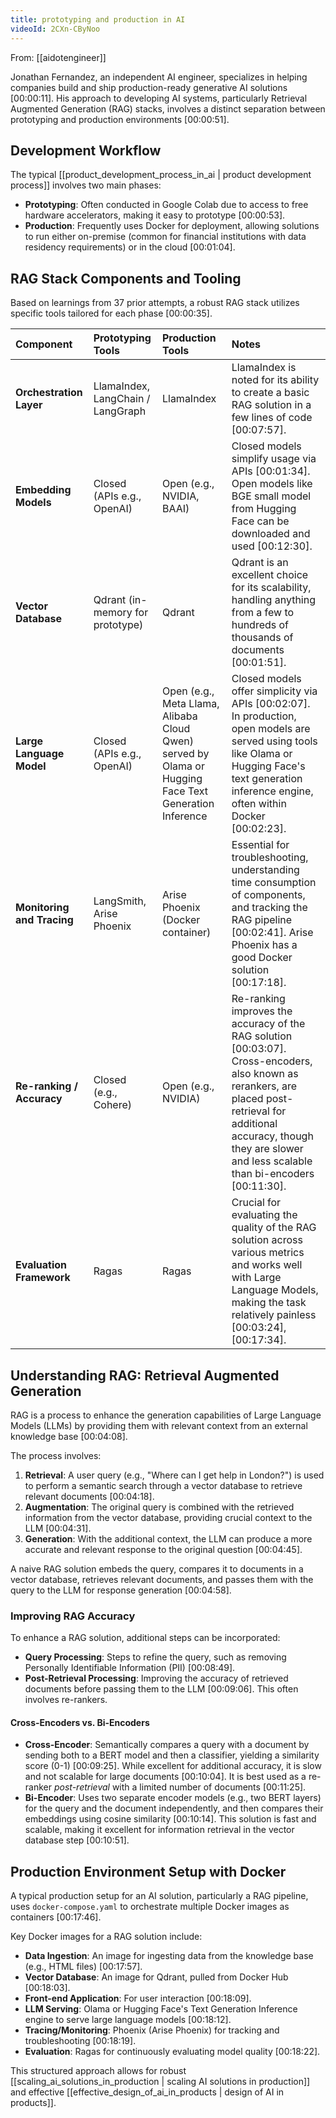```yaml
---
title: prototyping and production in AI
videoId: 2CXn-CByNoo
---
```


From: [[aidotengineer]] <br/> 

Jonathan Fernandez, an independent AI engineer, specializes in helping companies build and ship production-ready generative AI solutions <a class="yt-timestamp" data-t="00:00:11">[00:00:11]</a>. His approach to developing AI systems, particularly Retrieval Augmented Generation (RAG) stacks, involves a distinct separation between prototyping and production environments <a class="yt-timestamp" data-t="00:00:51">[00:00:51]</a>.

## Development Workflow

The typical [[product_development_process_in_ai | product development process]] involves two main phases:
*   **Prototyping**: Often conducted in Google Colab due to access to free hardware accelerators, making it easy to prototype <a class="yt-timestamp" data-t="00:00:53">[00:00:53]</a>.
*   **Production**: Frequently uses Docker for deployment, allowing solutions to run either on-premise (common for financial institutions with data residency requirements) or in the cloud <a class="yt-timestamp" data-t="00:01:04">[00:01:04]</a>.

## RAG Stack Components and Tooling

Based on learnings from 37 prior attempts, a robust RAG stack utilizes specific tools tailored for each phase <a class="yt-timestamp" data-t="00:00:35">[00:00:35]</a>.

| Component                 | Prototyping Tools                  | Production Tools                                                                                                                                                                                                       | Notes                                                                                                                                                                                                                                                                 |
| :------------------------ | :--------------------------------- | :--------------------------------------------------------------------------------------------------------------------------------------------------------------------------------------------------------------------- | :---------------------------------------------------------------------------------------------------------------------------------------------------------------------------------------------------------------------------------------------------- |
| **Orchestration Layer**   | LlamaIndex, LangChain / LangGraph  | LlamaIndex                                                                                                                                                                                                             | LlamaIndex is noted for its ability to create a basic RAG solution in a few lines of code <a class="yt-timestamp" data-t="00:07:57">[00:07:57]</a>.                                                                                                            |
| **Embedding Models**      | Closed (APIs e.g., OpenAI)         | Open (e.g., NVIDIA, BAAI)                                                                                                                                                                                              | Closed models simplify usage via APIs <a class="yt-timestamp" data-t="00:01:34">[00:01:34]</a>. Open models like BGE small model from Hugging Face can be downloaded and used <a class="yt-timestamp" data-t="00:12:30">[00:12:30]</a>.                                    |
| **Vector Database**       | Qdrant (in-memory for prototype)   | Qdrant                                                                                                                                                                                                                 | Qdrant is an excellent choice for its scalability, handling anything from a few to hundreds of thousands of documents <a class="yt-timestamp" data-t="00:01:51">[00:01:51]</a>.                                                                             |
| **Large Language Model**  | Closed (APIs e.g., OpenAI)         | Open (e.g., Meta Llama, Alibaba Cloud Qwen) served by Olama or Hugging Face Text Generation Inference | Closed models offer simplicity via APIs <a class="yt-timestamp" data-t="00:02:07">[00:02:07]</a>. In production, open models are served using tools like Olama or Hugging Face's text generation inference engine, often within Docker <a class="yt-timestamp" data-t="00:02:23">[00:02:23]</a>. |
| **Monitoring and Tracing**| LangSmith, Arise Phoenix            | Arise Phoenix (Docker container)                                                                                                                                                                                       | Essential for troubleshooting, understanding time consumption of components, and tracking the RAG pipeline <a class="yt-timestamp" data-t="00:02:41">[00:02:41]</a>. Arise Phoenix has a good Docker solution <a class="yt-timestamp" data-t="00:17:18">[00:17:18]</a>. |
| **Re-ranking / Accuracy** | Closed (e.g., Cohere)              | Open (e.g., NVIDIA)                                                                                                                                                                                                    | Re-ranking improves the accuracy of the RAG solution <a class="yt-timestamp" data-t="00:03:07">[00:03:07]</a>. Cross-encoders, also known as rerankers, are placed post-retrieval for additional accuracy, though they are slower and less scalable than bi-encoders <a class="yt-timestamp" data-t="00:11:30">[00:11:30]</a>. |
| **Evaluation Framework**  | Ragas                              | Ragas                                                                                                                                                                                                                  | Crucial for evaluating the quality of the RAG solution across various metrics and works well with Large Language Models, making the task relatively painless <a class="yt-timestamp" data-t="00:03:24">[00:03:24]</a>, <a class="yt-timestamp" data-t="00:17:34">[00:17:34]</a>. |

## Understanding RAG: Retrieval Augmented Generation

RAG is a process to enhance the generation capabilities of Large Language Models (LLMs) by providing them with relevant context from an external knowledge base <a class="yt-timestamp" data-t="00:04:08">[00:04:08]</a>.

The process involves:
1.  **Retrieval**: A user query (e.g., "Where can I get help in London?") is used to perform a semantic search through a vector database to retrieve relevant documents <a class="yt-timestamp" data-t="00:04:18">[00:04:18]</a>.
2.  **Augmentation**: The original query is combined with the retrieved information from the vector database, providing crucial context to the LLM <a class="yt-timestamp" data-t="00:04:31">[00:04:31]</a>.
3.  **Generation**: With the additional context, the LLM can produce a more accurate and relevant response to the original question <a class="yt-timestamp" data-t="00:04:45">[00:04:45]</a>.

A naive RAG solution embeds the query, compares it to documents in a vector database, retrieves relevant documents, and passes them with the query to the LLM for response generation <a class="yt-timestamp" data-t="00:04:58">[00:04:58]</a>.

### Improving RAG Accuracy

To enhance a RAG solution, additional steps can be incorporated:
*   **Query Processing**: Steps to refine the query, such as removing Personally Identifiable Information (PII) <a class="yt-timestamp" data-t="00:08:49">[00:08:49]</a>.
*   **Post-Retrieval Processing**: Improving the accuracy of retrieved documents before passing them to the LLM <a class="yt-timestamp" data-t="00:09:06">[00:09:06]</a>. This often involves re-rankers.

#### Cross-Encoders vs. Bi-Encoders
*   **Cross-Encoder**: Semantically compares a query with a document by sending both to a BERT model and then a classifier, yielding a similarity score (0-1) <a class="yt-timestamp" data-t="00:09:25">[00:09:25]</a>. While excellent for additional accuracy, it is slow and not scalable for large documents <a class="yt-timestamp" data-t="00:10:04">[00:10:04]</a>. It is best used as a re-ranker *post-retrieval* with a limited number of documents <a class="yt-timestamp" data-t="00:11:25">[00:11:25]</a>.
*   **Bi-Encoder**: Uses two separate encoder models (e.g., two BERT layers) for the query and the document independently, and then compares their embeddings using cosine similarity <a class="yt-timestamp" data-t="00:10:14">[00:10:14]</a>. This solution is fast and scalable, making it excellent for information retrieval in the vector database step <a class="yt-timestamp" data-t="00:10:51">[00:10:51]</a>.

## Production Environment Setup with Docker

A typical production setup for an AI solution, particularly a RAG pipeline, uses `docker-compose.yaml` to orchestrate multiple Docker images as containers <a class="yt-timestamp" data-t="00:17:46">[00:17:46]</a>.

Key Docker images for a RAG solution include:
*   **Data Ingestion**: An image for ingesting data from the knowledge base (e.g., HTML files) <a class="yt-timestamp" data-t="00:17:57">[00:17:57]</a>.
*   **Vector Database**: An image for Qdrant, pulled from Docker Hub <a class="yt-timestamp" data-t="00:18:03">[00:18:03]</a>.
*   **Front-end Application**: For user interaction <a class="yt-timestamp" data-t="00:18:09">[00:18:09]</a>.
*   **LLM Serving**: Olama or Hugging Face's Text Generation Inference engine to serve large language models <a class="yt-timestamp" data-t="00:18:12">[00:18:12]</a>.
*   **Tracing/Monitoring**: Phoenix (Arise Phoenix) for tracking and troubleshooting <a class="yt-timestamp" data-t="00:18:19">[00:18:19]</a>.
*   **Evaluation**: Ragas for continuously evaluating model quality <a class="yt-timestamp" data-t="00:18:22">[00:18:22]</a>.

This structured approach allows for robust [[scaling_ai_solutions_in_production | scaling AI solutions in production]] and effective [[effective_design_of_ai_in_products | design of AI in products]].